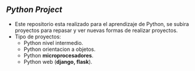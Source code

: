 ## *Python Project*
- Este repositorio esta realizado para el aprendizaje de Python, se subira proyectos para repasar y ver nuevas formas de realizar proyectos.
- Tipo de proyectos:
    - Python nivel intermedio.
    - Python orientacion a objetos.
    - Python **microprocesadores**.
    - Python web (**django, flask**).
